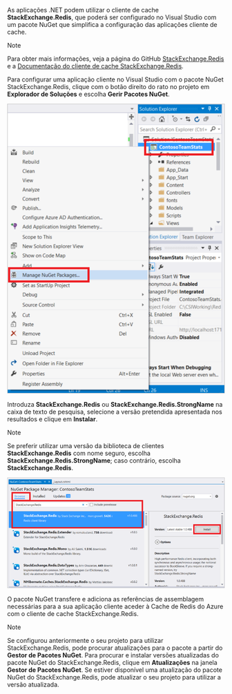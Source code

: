 As aplicações .NET podem utilizar o cliente de cache **StackExchange.Redis**, que poderá ser configurado no Visual Studio com um pacote NuGet que simplifica a configuração das aplicações cliente de cache. 

> [!NOTE]
> Para obter mais informações, veja a página do GitHub [StackExchange.Redis](http://github.com/StackExchange/StackExchange.Redis) e a [Documentação do cliente de cache StackExchange.Redis](http://github.com/StackExchange/StackExchange.Redis#documentation).
> 
> 

Para configurar uma aplicação cliente no Visual Studio com o pacote NuGet StackExchange.Redis, clique com o botão direito do rato no projeto em **Explorador de Soluções** e escolha **Gerir Pacotes NuGet**. 

![Gerir pacotes NuGet](media/redis-cache-configure-stackexchange-redis-nuget/redis-cache-manage-nuget-menu.png)

Introduza **StackExchange.Redis** ou **StackExchange.Redis.StrongName** na caixa de texto de pesquisa, selecione a versão pretendida apresentada nos resultados e clique em **Instalar**.

> [!NOTE]
> Se preferir utilizar uma versão da biblioteca de clientes **StackExchange.Redis** com nome seguro, escolha **StackExchange.Redis.StrongName**; caso contrário, escolha **StackExchange.Redis**.
> 
> 

![Pacote NuGet StackExchange.Redis](media/redis-cache-configure-stackexchange-redis-nuget/redis-cache-stackexchange-redis.png)

O pacote NuGet transfere e adiciona as referências de assemblagem necessárias para a sua aplicação cliente aceder à Cache de Redis do Azure com o cliente de cache StackExchange.Redis.

> [!NOTE]
> Se configurou anteriormente o seu projeto para utilizar StackExchange.Redis, pode procurar atualizações para o pacote a partir do **Gestor de Pacotes NuGet**. Para procurar e instalar versões atualizadas do pacote NuGet do StackExchange.Redis, clique em **Atualizações** na janela **Gestor de Pacotes NuGet**. Se estiver disponível uma atualização do pacote NuGet do StackExchange.Redis, pode atualizar o seu projeto para utilizar a versão atualizada.
> 
> 



<!--HONumber=Nov16_HO2-->


